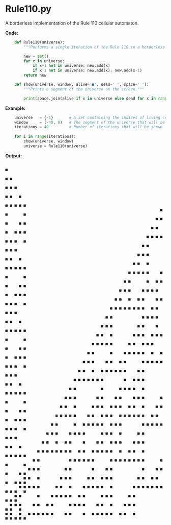 # Rule110.py
A borderless implementation of the Rule 110 cellular automaton.

**Code:**

```python
    def Rule110(universe):
        """Performs a single iteration of the Rule 110 in a borderless universe."""

        new = set()
        for x in universe:
            if x+1 not in universe: new.add(x)
            if x-1 not in universe: new.add(x); new.add(x-1)
        return new

    def show(universe, window, alive='■', dead=' ', space=' '):
        """Prints a segment of the universe on the screen."""

        print(space.join(alive if x in universe else dead for x in range(*window)))
```

**Example:**

```python
    universe   = {-1}       # A set containing the indices of living cells
    window     = (-40, 0)   # The segment of the universe that will be shown
    iterations = 40         # Number of iterations that will be shown
    
    for i in range(iterations):
        show(universe, window)
        universe = Rule110(universe)
```

**Output:**

                                                                                  ■
                                                                                ■ ■
                                                                              ■ ■ ■
                                                                            ■ ■   ■
                                                                          ■ ■ ■ ■ ■
                                                                        ■ ■       ■
                                                                      ■ ■ ■     ■ ■
                                                                    ■ ■   ■   ■ ■ ■
                                                                  ■ ■ ■ ■ ■ ■ ■   ■
                                                                ■ ■           ■ ■ ■
                                                              ■ ■ ■         ■ ■   ■
                                                            ■ ■   ■       ■ ■ ■ ■ ■
                                                          ■ ■ ■ ■ ■     ■ ■       ■
                                                        ■ ■       ■   ■ ■ ■     ■ ■
                                                      ■ ■ ■     ■ ■ ■ ■   ■   ■ ■ ■
                                                    ■ ■   ■   ■ ■     ■ ■ ■ ■ ■   ■
                                                  ■ ■ ■ ■ ■ ■ ■ ■   ■ ■       ■ ■ ■
                                                ■ ■             ■ ■ ■ ■     ■ ■   ■
                                              ■ ■ ■           ■ ■     ■   ■ ■ ■ ■ ■
                                            ■ ■   ■         ■ ■ ■   ■ ■ ■ ■       ■
                                          ■ ■ ■ ■ ■       ■ ■   ■ ■ ■     ■     ■ ■
                                        ■ ■       ■     ■ ■ ■ ■ ■   ■   ■ ■   ■ ■ ■
                                      ■ ■ ■     ■ ■   ■ ■       ■ ■ ■ ■ ■ ■ ■ ■   ■
                                    ■ ■   ■   ■ ■ ■ ■ ■ ■     ■ ■             ■ ■ ■
                                  ■ ■ ■ ■ ■ ■ ■         ■   ■ ■ ■           ■ ■   ■
                                ■ ■           ■       ■ ■ ■ ■   ■         ■ ■ ■ ■ ■
                              ■ ■ ■         ■ ■     ■ ■     ■ ■ ■       ■ ■       ■
                            ■ ■   ■       ■ ■ ■   ■ ■ ■   ■ ■   ■     ■ ■ ■     ■ ■
                          ■ ■ ■ ■ ■     ■ ■   ■ ■ ■   ■ ■ ■ ■ ■ ■   ■ ■   ■   ■ ■ ■
                        ■ ■       ■   ■ ■ ■ ■ ■   ■ ■ ■         ■ ■ ■ ■ ■ ■ ■ ■   ■
                      ■ ■ ■     ■ ■ ■ ■       ■ ■ ■   ■       ■ ■             ■ ■ ■
                    ■ ■   ■   ■ ■     ■     ■ ■   ■ ■ ■     ■ ■ ■           ■ ■   ■
                  ■ ■ ■ ■ ■ ■ ■ ■   ■ ■   ■ ■ ■ ■ ■   ■   ■ ■   ■         ■ ■ ■ ■ ■
                ■ ■             ■ ■ ■ ■ ■ ■       ■ ■ ■ ■ ■ ■ ■ ■       ■ ■       ■
              ■ ■ ■           ■ ■         ■     ■ ■             ■     ■ ■ ■     ■ ■
            ■ ■   ■         ■ ■ ■       ■ ■   ■ ■ ■           ■ ■   ■ ■   ■   ■ ■ ■
          ■ ■ ■ ■ ■       ■ ■   ■     ■ ■ ■ ■ ■   ■         ■ ■ ■ ■ ■ ■ ■ ■ ■ ■   ■
        ■ ■       ■     ■ ■ ■ ■ ■   ■ ■       ■ ■ ■       ■ ■                 ■ ■ ■
      ■ ■ ■     ■ ■   ■ ■       ■ ■ ■ ■     ■ ■   ■     ■ ■ ■               ■ ■   ■
    ■ ■   ■   ■ ■ ■ ■ ■ ■     ■ ■     ■   ■ ■ ■ ■ ■   ■ ■   ■             ■ ■ ■ ■ ■

